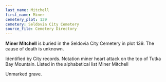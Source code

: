 ```yaml
---
last_name: Mitchell
first_name: Miner
cemetery_plot: 139
cemetery: Seldovia City Cemetery
source_file: Cemetery Directory
---
```

**Miner   Mitchell** is buried in the Seldovia City Cemetery in plot 139.  The cause of death is unknown.

Identified by City records. Notation miner heart attack on the top of Tutka Bay Mountain. Listed in the alphabetical list Miner Mitchell

Unmarked grave.
